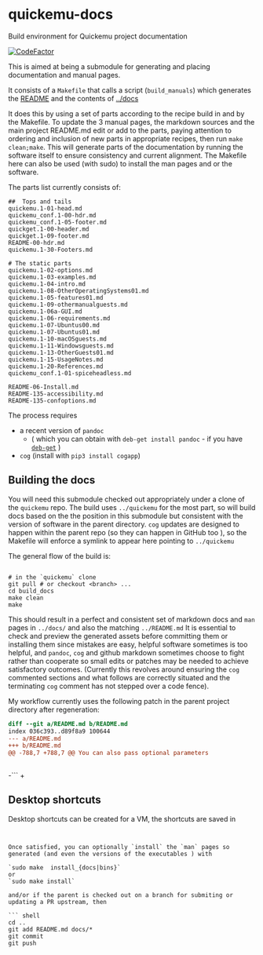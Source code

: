 # quickemu-docs

Build environment for Quickemu project documentation

[![CodeFactor](https://www.codefactor.io/repository/github/philclifford/quickemu-docs/badge/main)](https://www.codefactor.io/repository/github/philclifford/quickemu-docs/overview/main)

This is aimed at being a submodule for generating and placing
documentation and manual pages.

It consists of a `Makefile` that calls a script (`build_manuals`) which generates the [README](../README.md)
and the contents of [../docs](../docs)

It does this by using a set of parts according to the recipe build in and by the Makefile. To update the 3 manual pages, the markdown sources and
the main project README.md edit or add to the parts, paying
 attention to ordering and inclusion of new parts in appropriate recipes, then run `make clean;make`.  This
 will generate parts of the documentation by running the software itself to ensure consistency and current alignment.
The Makefile here can also be used (with sudo) to install the man pages and or the software.

The parts list currently consists of:

``` text
##  Tops and tails
quickemu.1-01-head.md
quickemu_conf.1-00-hdr.md
quickemu_conf.1-05-footer.md
quickget.1-00-header.md
quickget.1-09-footer.md
README-00-hdr.md
quickemu.1-30-Footers.md

# The static parts
quickemu.1-02-options.md
quickemu.1-03-examples.md
quickemu.1-04-intro.md
quickemu.1-08-OtherOperatingSystems01.md
quickemu.1-05-features01.md
quickemu.1-09-othermanualguests.md
quickemu.1-06a-GUI.md
quickemu.1-06-requirements.md
quickemu.1-07-Ubuntus00.md
quickemu.1-07-Ubuntus01.md
quickemu.1-10-macOSguests.md
quickemu.1-11-Windowsguests.md
quickemu.1-13-OtherGuests01.md
quickemu.1-15-UsageNotes.md
quickemu.1-20-References.md
quickemu_conf.1-01-spiceheadless.md

README-06-Install.md
README-135-accessibility.md
README-135-confoptions.md

```

The process requires

* a recent version of `pandoc`
  * ( which you can obtain with `deb-get install pandoc` - if you have  [`deb-get`](https://github.com/wimpysworld/deb-get) )
* `cog` (install with `pip3 install cogapp`)

## Building the docs

You will need this submodule checked out appropriately under a clone of the `quickemu` repo.  The build uses `../quickemu` for the most part, so will build docs
based on the the position in this submodule but consistent with the version of software in the parent directory. `cog` updates are designed to happen within the
parent repo (so they can happen in GitHub too ), so the Makefile will enforce a symlink to appear here pointing to `../quickemu`

The general flow of the build is:

``` shell

# in the `quickemu` clone
git pull # or checkout <branch> ...
cd build_docs
make clean
make

```

This should result in a perfect and consistent set of markdown docs and `man` pages in `../docs/` and also the matching `../README.md`
It is essential to check and preview the generated assets before
committing them or installing them since mistakes are easy, helpful software sometimes is too helpful, and `pandoc`, `cog` and github markdown sometimes choose
to fight rather than cooperate so small edits or patches may be needed to achieve satisfactory outcomes. (Currently this revolves around ensuring the
`cog` commented sections and what follows are correctly situated and the terminating `cog` comment has not stepped over a code fence).

My workflow currently uses the following patch in the parent project directory after regeneration:

``` patch
diff --git a/README.md b/README.md
index 036c393..d89f8a9 100644
--- a/README.md
+++ b/README.md
@@ -788,7 +788,7 @@ You can also pass optional parameters
 
 ```
 <!-- [[[end]]] -->
-```
+
 ## Desktop shortcuts
 
 Desktop shortcuts can be created for a VM, the shortcuts are saved in
```


Once satisfied, you can optionally `install` the `man` pages so generated (and even the versions of the executables ) with

`sudo make  install_{docs|bins}`
or
`sudo make install`

and/or if the parent is checked out on a branch for submiting or updating a PR upstream, then

``` shell
cd ..
git add README.md docs/*
git commit
git push
```
